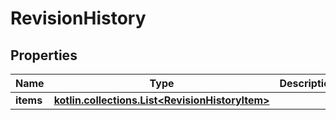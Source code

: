 
# RevisionHistory

## Properties
Name | Type | Description | Notes
------------ | ------------- | ------------- | -------------
**items** | [**kotlin.collections.List&lt;RevisionHistoryItem&gt;**](RevisionHistoryItem.md) |  | 



